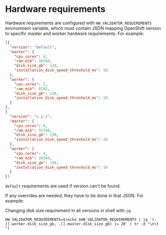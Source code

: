 # Hardware requirements

Hardware requirements are configured with `HW_VALIDATOR_REQUIREMENTS` environment variable, which must contain JSON mapping OpenShift version to specific master and worker hardware requirements. 
For example:
```json
[{
  "version": "default",
  "master": {
    "cpu_cores": 4,
    "ram_mib": 16384,
    "disk_size_gb": 120,
    "installation_disk_speed_threshold_ms": 10
  },
  "worker": {
    "cpu_cores": 2,
    "ram_mib": 8192,
    "disk_size_gb": 120,
    "installation_disk_speed_threshold_ms": 10
  }
},
{
  "version": "x.y.z",
  "master": {
    "cpu_cores": 8,
    "ram_mib": 32768,
    "disk_size_gb": 150,
    "installation_disk_speed_threshold_ms": 10
  },
  "worker": {
    "cpu_cores": 4,
    "ram_mib": 16384,
    "disk_size_gb": 150,
    "installation_disk_speed_threshold_ms": 10
  }
}]
```

`default` requirements are used if version can't be found.

If any overrides are needed, they have to be done in that JSON. For example:

Changing disk size requirement in all versions in shell with `jq`:
```shell
HW_VALIDATOR_REQUIREMENTS=$(echo $HW_VALIDATOR_REQUIREMENTS | jq '(.[].worker.disk_size_gb, .[].master.disk_size_gb) |= 20' | tr -d "\n\t ")

```